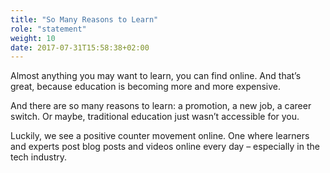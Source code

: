 ```yaml
---
title: "So Many Reasons to Learn"
role: "statement"
weight: 10
date: 2017-07-31T15:58:38+02:00
---
```

Almost anything you may want to learn, you can find online. And that’s great, 
because education is becoming more and more expensive. 

And there are so many reasons to learn: a promotion, a new job, a career switch. 
Or maybe, traditional education just wasn’t accessible for you. 

Luckily, we see a positive counter movement online. One where learners and 
experts post blog posts and videos online every day – especially in the tech 
industry.
